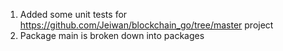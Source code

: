 1. Added some unit tests for https://github.com/Jeiwan/blockchain_go/tree/master project
2. Package main is broken down into packages